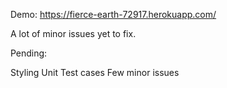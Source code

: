 
Demo: https://fierce-earth-72917.herokuapp.com/

A lot of minor issues yet to fix. 

Pending:

Styling
Unit Test cases
Few minor issues

